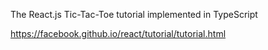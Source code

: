 The React.js Tic-Tac-Toe tutorial implemented in TypeScript

https://facebook.github.io/react/tutorial/tutorial.html

